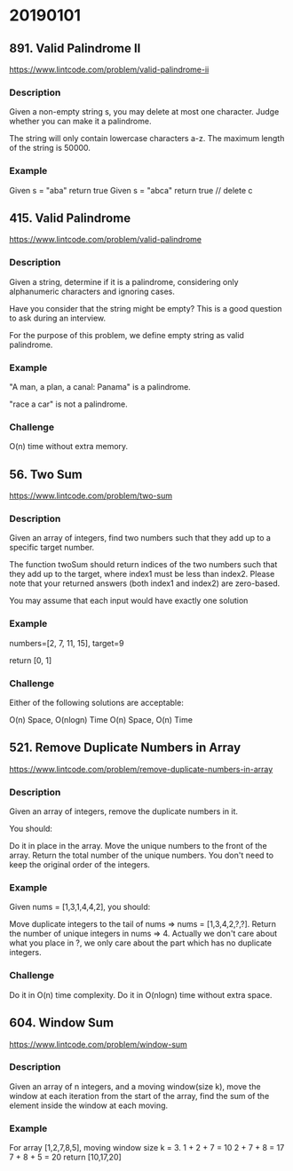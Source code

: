 # 20190101

## 891. Valid Palindrome II
https://www.lintcode.com/problem/valid-palindrome-ii

### Description
Given a non-empty string s, you may delete at most one character. Judge whether you can make it a palindrome.

The string will only contain lowercase characters a-z. The maximum length of the string is 50000.

### Example
Given s = "aba" return true
Given s = "abca" return true // delete c


## 415. Valid Palindrome
https://www.lintcode.com/problem/valid-palindrome

### Description
Given a string, determine if it is a palindrome, considering only alphanumeric characters and ignoring cases.

Have you consider that the string might be empty? This is a good question to ask during an interview.

For the purpose of this problem, we define empty string as valid palindrome.

### Example
"A man, a plan, a canal: Panama" is a palindrome.

"race a car" is not a palindrome.

### Challenge
O(n) time without extra memory.


## 56. Two Sum
https://www.lintcode.com/problem/two-sum

### Description
Given an array of integers, find two numbers such that they add up to a specific target number.

The function twoSum should return indices of the two numbers such that they add up to the target, where index1 must be less than index2. Please note that your returned answers (both index1 and index2) are zero-based.

You may assume that each input would have exactly one solution

### Example
numbers=[2, 7, 11, 15], target=9

return [0, 1]

### Challenge
Either of the following solutions are acceptable:

O(n) Space, O(nlogn) Time
O(n) Space, O(n) Time


## 521. Remove Duplicate Numbers in Array
https://www.lintcode.com/problem/remove-duplicate-numbers-in-array

### Description
Given an array of integers, remove the duplicate numbers in it.

You should:

Do it in place in the array.
Move the unique numbers to the front of the array.
Return the total number of the unique numbers.
You don't need to keep the original order of the integers.

### Example
Given nums = [1,3,1,4,4,2], you should:

Move duplicate integers to the tail of nums => nums = [1,3,4,2,?,?].
Return the number of unique integers in nums => 4.
Actually we don't care about what you place in ?, we only care about the part which has no duplicate integers.

### Challenge
Do it in O(n) time complexity.
Do it in O(nlogn) time without extra space.


## 604. Window Sum
https://www.lintcode.com/problem/window-sum

### Description
Given an array of n integers, and a moving window(size k), move the window at each iteration from the start of the array, find the sum of the element inside the window at each moving.
  
### Example
For array [1,2,7,8,5], moving window size k = 3.
1 + 2 + 7 = 10
2 + 7 + 8 = 17
7 + 8 + 5 = 20
return [10,17,20]
